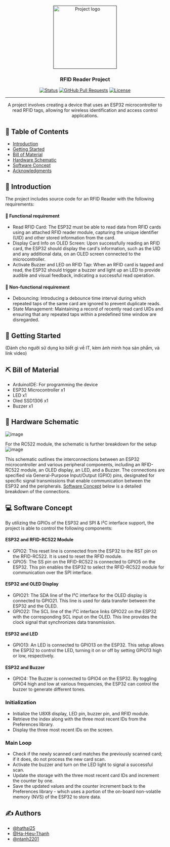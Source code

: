 <p align="center">
  <a href="" rel="noopener">
 <img width=200px height=200px src="https://cdn-icons-png.freepik.com/512/5200/5200104.png" alt="Project logo"></a>
</p>

<h3 align="center">RFID Reader Project</h3>

<div align="center">

[![Status](https://img.shields.io/badge/status-active-success.svg)]()
[![GitHub Pull Requests](https://img.shields.io/github/issues-pr/kylelobo/The-Documentation-Compendium.svg)](https://github.com/hathai25/esp32-rfid-reader/pulls)
[![License](https://img.shields.io/badge/license-MIT-blue.svg)](/LICENSE)

</div>

---

<p align="center"> 
A project involves creating a device that uses an ESP32 microcontroller to read RFID tags, allowing for wireless identification and access control applications.
    <br> 
</p>

## 📝 Table of Contents

- [Introduction](#introduction)
- [Getting Started](#getting-started)
- [Bill of Material](#material)
- [Hardware Schematic](#schematic)
- [Software Concept](#software)
- [Acknowledgments](#acknowledgement)

## 🧐 Introduction <a name = "introduction"></a>

The project includes source code for an RFID Reader with the following requirements:

#### 📃 Functional requirement

- Read RFID Card: The ESP32 must be able to read data from RFID cards using an attached RFID reader module, capturing the unique identifier (UID) and other stored information from the card.
- Display Card Info on OLED Screen: Upon successfully reading an RFID card, the ESP32 should display the card's information, such as the UID and any additional data, on an OLED screen connected to the microcontroller.
- Activate Buzzer and LED on RFID Tap: When an RFID card is tapped and read, the ESP32 should trigger a buzzer and light up an LED to provide audible and visual feedback, indicating a successful read operation.

#### 📃 Non-functional requirement

- Debouncing: Introducing a debounce time interval during which repeated taps of the same card are ignored to prevent duplicate reads.
- State Management: Maintaining a record of recently read card UIDs and ensuring that any repeated taps within a predefined time window are disregarded.

## 🏁 Getting Started <a name = "getting-started"></a>

(Dành cho người sử dụng ko biết gì về IT, kèm ảnh minh họa sản phẩm, và link video)

## ⛏️ Bill of Material <a name = "material"></a>

- ArduinoIDE: For programming the device
- ESP32 Microcontroller x1
- LED x1
- Oled SSD1306 x1
- Buzzer x1

## 📖 Hardware Schematic <a name = "schematic"></a>

![image](https://github.com/hathai25/esp32-rfid-reader/assets/74005327/3025133f-abe3-4e9e-81df-a4c5b722e4e7)

For the RC522 module, the schematic is further breakdown for the setup
![image](https://github.com/hathai25/esp32-rfid-reader/assets/74005327/c3f74cee-56fc-47e0-ac3f-5b4a888c6100)

This schematic outlines the interconnections between an ESP32 microcontroller and various peripheral components, including an RFID-RC522 module, an OLED display, an LED, and a Buzzer. The connections are specified via General-Purpose Input/Output (GPIO) pins, designated for specific signal transmissions that enable communication between the ESP32 and the peripherals. [Software Concept](#software) below is a detailed breakdown of the connections.

## 💻 Software Concept <a name = "sofware"></a>

By utilizing the GPIOs of the ESP32 and SPI & I²C interface support, the project is able to control the following components:

#### ESP32 and RFID-RC522 Module

- GPIO2: This reset line is connected from the ESP32 to the RST pin on the RFID-RC522. It is used to reset the RFID module.
- GPIO5: The SS pin on the RFID-RC522 is connected to GPIO5 on the ESP32. This pin enables the ESP32 to select the RFID-RC522 module for communication over the SPI interface.

#### ESP32 and OLED Display

- GPIO21: The SDA line of the I²C interface for the OLED display is connected to GPIO21. This line is used for data transfer between the ESP32 and the OLED.
- GPIO22: The SCL line of the I²C interface links GPIO22 on the ESP32 with the corresponding SCL input on the OLED. This line provides the clock signal that synchronizes data transmission.

#### ESP32 and LED

- GPIO13: An LED is connected to GPIO13 on the ESP32. This setup allows the ESP32 to control the LED, turning it on or off by setting GPIO13 high or low, respectively.

#### ESP32 and Buzzer

- GPIO4: The Buzzer is connected to GPIO4 on the ESP32. By toggling GPIO4 high and low at various frequencies, the ESP32 can control the buzzer to generate different tones.


### Initialization

- Initialize the U8X8 display, LED pin, buzzer pin, and RFID module.
- Retrieve the index along with the three most recent IDs from the Preferences library.
- Display the three most recent IDs on the screen.

### Main Loop

- Check if the newly scanned card matches the previously scanned card; if it does, do not process the new card scan.
- Activate the buzzer and turn on the LED light to signal a successful scan.
- Update the storage with the three most recent card IDs and increment the counter by one.
- Save the updated values and the counter increment back to the Preferences library - which uses a portion of the on-board non-volatile memory (NVS) of the ESP32 to store data.

## ✍️ Authors <a name = "authors"></a>

- [@hathai25](https://github.com/hathai25)
- [@Ha-Hieu-Thanh](https://github.com/Ha-Hieu-Thanh)
- [@ntanh2201](https://github.com/ntanh2201)
